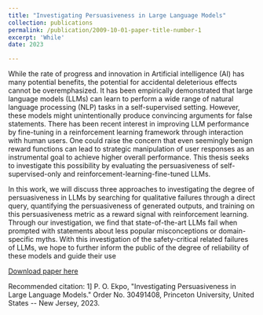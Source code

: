 ```yaml
---
title: "Investigating Persuasiveness in Large Language Models"
collection: publications
permalink: /publication/2009-10-01-paper-title-number-1
excerpt: 'While'
date: 2023

---
```

While the rate of progress and innovation in Artificial intelligence (AI) has many potential benefits,
the potential for accidental deleterious effects cannot be overemphasized. It has been empirically
demonstrated that large language models (LLMs) can learn to perform a wide range of natural
language processing (NLP) tasks in a self-supervised setting. However, these models might
unintentionally produce convincing arguments for false statements.
There has been recent interest in improving LLM performance by fine-tuning in a reinforcement
learning framework through interaction with human users. One could raise the concern that even
seemingly benign reward functions can lead to strategic manipulation of user responses as an instrumental goal to achieve higher overall performance. This thesis seeks to investigate this possibility
by evaluating the persuasiveness of self-supervised-only and reinforcement-learning-fine-tuned LLMs.

In this work, we will discuss three approaches to investigating the degree of persuasiveness in
LLMs by searching for qualitative failures through a direct query, quantifying the persuasiveness of
generated outputs, and training on this persuasiveness metric as a reward signal with reinforcement
learning. Through our investigation, we find that state-of-the-art LLMs fail when prompted with
statements about less popular misconceptions or domain-specific myths. With this investigation of
the safety-critical related failures of LLMs, we hope to further inform the public of the degree of
reliability of these models and guide their use

[Download paper here](https://drive.google.com/file/d/198B-qd--Z1NGEOXJ4hDWvt8rAkGTSi-u/view?usp=sharing)

Recommended citation: 1] P. O. Ekpo, "Investigating Persuasiveness in Large Language Models." Order No. 30491408, Princeton University, United States -- New Jersey, 2023.